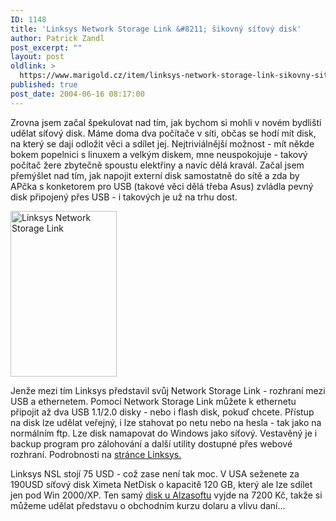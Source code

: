 ```yaml
---
ID: 1148
title: 'Linksys Network Storage Link &#8211; šikovný síťový disk'
author: Patrick Zandl
post_excerpt: ""
layout: post
oldlink: >
  https://www.marigold.cz/item/linksys-network-storage-link-sikovny-sitovy-disk
published: true
post_date: 2004-06-16 08:17:00
---
```

<p>
Zrovna jsem začal špekulovat nad tím, jak bychom si mohli v novém bydlišti udělat síťový disk. Máme doma dva počítače v síti, občas se hodí mít disk, na který se dají odložit věci a sdílet jej. Nejtriviálnější možnost - mít někde bokem popelnici s linuxem a velkým diskem, mne neuspokojuje - takový počítač žere zbytečně spoustu elektřiny a navíc dělá kravál. Začal jsem přemýšlet nad tím, jak napojit externí disk samostatně do sítě a zda by APčka s konketorem pro USB (takové věci dělá třeba Asus) zvládla pevný disk připojený přes USB - i takových je už na trhu dost. </p>

<div class="leftbox"><img src="/wp-content/uploads/20040616-linksys-nslu2.gif" alt="Linksys Network Storage Link" width="170" height="265" /></div>
<p>
Jenže mezi tím Linksys představil svůj Network Storage Link - rozhraní mezi USB a ethernetem. Pomocí Network Storage Link můžete k ethernetu připojit až dva USB 1.1/2.0 disky - nebo i flash disk, pokuď chcete. Přístup na disk lze udělat veřejný, i lze stahovat po netu nebo na hesla - tak jako na normálním ftp. Lze disk  namapovat do Windows jako síťový. Vestavěný je i backup program pro zálohování a další utility dostupné přes webové rozhraní. Podrobnosti na <a href="http://www.linksys.com/products/product.asp?prid=640&#038;scid=43">stránce Linksys.</a></p>

<p>
Linksys NSL stojí 75 USD - což zase není tak moc. V USA seženete za 190USD síťový disk Ximeta NetDisk o kapacitě 120 GB, který ale lze sdílet jen pod Win 2000/XP. Ten samý <a href="http://www.alzasoft.cz/Default.asp?CatID=18843102&#038;TYPTREE=1">disk u Alzasoftu</a> vyjde na 7200 Kč, takže si můžeme udělat představu o obchodním kurzu dolaru a vlivu daní...</p>
